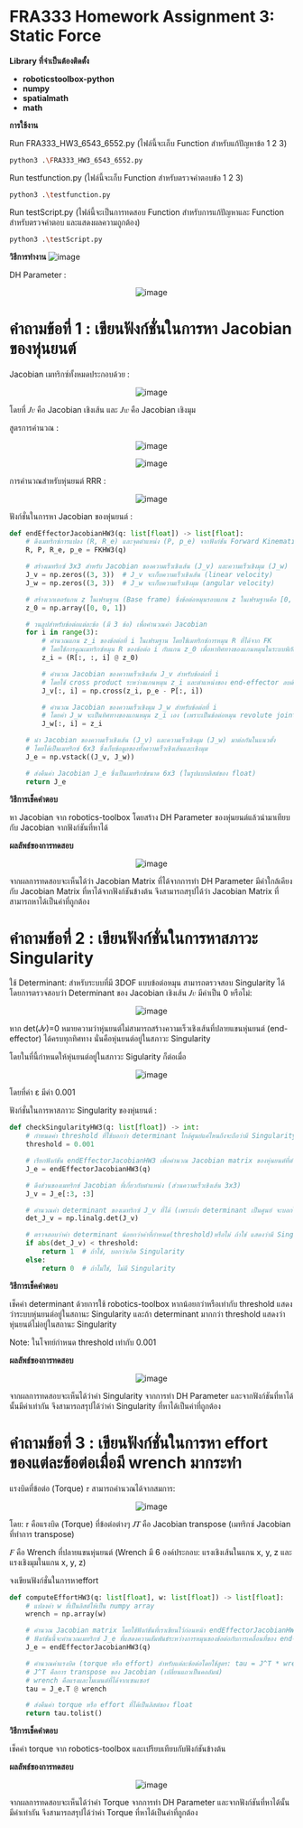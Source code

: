 # FRA333 Homework Assignment 3: Static Force

**Library ที่จำเป็นต้องติดตั้ง**
- **roboticstoolbox-python**
- **numpy**
- **spatialmath**
- **math**


**การใช้งาน**

Run FRA333_HW3_6543_6552.py (ไฟล์นี้จะเก็บ Function สำหรับแก้ปัญหาข้อ 1 2 3)
```bash
python3 .\FRA333_HW3_6543_6552.py
```
Run testfunction.py (ไฟล์นี้จะเก็บ Function สำหรับตรวจคำตอบข้อ 1 2 3)
```bash
python3 .\testfunction.py
```
Run testScript.py (ไฟล์นี้จะเป็นการทดสอบ Function สำหรับการแก้ปัญหาและ Function สำหรับตรวจคำตอบ และแสดงผลความถูกต้อง)
```bash
python3 .\testScript.py
```

**วิธีการทำงาน**
![image](https://github.com/user-attachments/assets/933ca00c-a2ce-4042-8c10-6528eba6bdfd)

DH Parameter :

<p align="center">
  <img src="https://github.com/user-attachments/assets/9e0e980a-5eff-4d25-8fbf-d76c129f18d6" alt="image" />
</p>

 # คำถามข้อที่ 1 : เขียนฟังก์ชั่นในการหา Jacobian ของหุ่นยนต์

Jacobian เมทริกซ์ทั้งหมดประกอบด้วย :

<p align="center">
  <img src="https://github.com/user-attachments/assets/cbcdb180-81dc-40f6-aacc-cf1719167d0e" alt="image" />
</p>

โดยที่ 𝐽𝑣 คือ Jacobian เชิงเส้น และ 𝐽𝑤 คือ Jacobian เชิงมุม

สูตรการคำนวณ :

<p align="center">
  <img src="https://github.com/user-attachments/assets/d1bf1b5c-be44-40f6-b1cf-61905f77eba0" alt="image" />
</p>

<p align="center">
  <img src="https://github.com/user-attachments/assets/3476f2f5-f1c7-4026-8ee3-ae65d936f1eb" alt="image" />
</p>

การคำนวณสำหรับหุ่นยนต์ RRR :

<p align="center">
  <img src="https://github.com/user-attachments/assets/5ccfbd6b-305a-4fd5-af6c-a37545ecc3d2" alt="image" />
</p>

ฟังก์ชั่นในการหา Jacobian ของหุ่นยนต์ :
```python
def endEffectorJacobianHW3(q: list[float]) -> list[float]:
    # ดึงเมทริกซ์การแปลง (R, R_e) และจุดตำแหน่ง (P, p_e) จากฟังก์ชัน Forward Kinematics
    R, P, R_e, p_e = FKHW3(q)

    # สร้างเมทริกซ์ 3x3 สำหรับ Jacobian ของความเร็วเชิงเส้น (J_v) และความเร็วเชิงมุม (J_w)
    J_v = np.zeros((3, 3))  # J_v จะเก็บความเร็วเชิงเส้น (linear velocity)
    J_w = np.zeros((3, 3))  # J_w จะเก็บความเร็วเชิงมุม (angular velocity)

    # สร้างเวกเตอร์แกน z ในเฟรมฐาน (Base frame) ซึ่งข้อต่อหมุนรอบแกน z ในเฟรมฐานคือ [0, 0, 1]
    z_0 = np.array([0, 0, 1])

    # วนลูปสำหรับข้อต่อแต่ละข้อ (มี 3 ข้อ) เพื่อคำนวณค่า Jacobian
    for i in range(3):
        # คำนวณแกน z_i ของข้อต่อที่ i ในเฟรมฐาน โดยใช้เมทริกซ์การหมุน R ที่ได้จาก FK
        # โดยใช้การคูณเมทริกซ์หมุน R ของข้อต่อ i กับแกน z_0 เพื่อหาทิศทางของแกนหมุนในระบบพิกัดฐาน
        z_i = (R[:, :, i] @ z_0)  

        # คำนวณ Jacobian ของความเร็วเชิงเส้น J_v สำหรับข้อต่อที่ i
        # โดยใช้ cross product ระหว่างแกนหมุน z_i และตำแหน่งของ end-effector ลบด้วยตำแหน่งของข้อต่อที่ i
        J_v[:, i] = np.cross(z_i, p_e - P[:, i])

        # คำนวณ Jacobian ของความเร็วเชิงมุม J_w สำหรับข้อต่อที่ i
        # โดยค่า J_w จะเป็นทิศทางของแกนหมุน z_i เอง (เพราะเป็นข้อต่อหมุน revolute joint)
        J_w[:, i] = z_i

    # นำ Jacobian ของความเร็วเชิงเส้น (J_v) และความเร็วเชิงมุม (J_w) มาต่อกันในแนวตั้ง
    # โดยได้เป็นเมทริกซ์ 6x3 ซึ่งเก็บข้อมูลของทั้งความเร็วเชิงเส้นและเชิงมุม
    J_e = np.vstack((J_v, J_w))

    # ส่งคืนค่า Jacobian J_e ซึ่งเป็นเมทริกซ์ขนาด 6x3 (ในรูปแบบลิสต์ของ float)
    return J_e
```

**วิธีการเช็คคำตอบ**

หา Jacobian จาก robotics-toolbox โดยสร้าง DH Parameter ของหุ่นยนต์แล้วนำมาเทียบกับ Jacobian จากฟังก์ชันที่หาได้

**ผลลัพธ์ของการทดสอบ**

<p align="center">
  <img src="https://github.com/user-attachments/assets/77264948-06fc-4f3b-ae20-2903cfbcfd69" alt="image" />
</p>

   จากผลการทดสอบจะเห็นได้ว่า Jacobian Matrix ที่ได้จากการทำ DH Parameter มีค่าใกล้เคียงกับ Jacobian Matrix ที่หาได้จากฟังก์ชันข้างต้น จึงสามารถสรุปได้ว่า Jacobian Matrix ที่สามารถหาได้เป็นค่าที่ถูกต้อง 

 # คำถามข้อที่ 2 : เขียนฟังก์ชั่นในการหาสภาวะ Singularity 

 ใช้ Determinant: สำหรับระบบที่มี 3DOF แบบข้อต่อหมุน สามารถตรวจสอบ Singularity ได้โดยการตรวจสอบว่า Determinant ของ Jacobian เชิงเส้น 𝐽𝑣 มีค่าเป็น 0 หรือไม่:

<p align="center">
  <img src="https://github.com/user-attachments/assets/82866b94-f5ac-4ee6-8d72-316492efc798" alt="image" />
</p>

หาก det(𝐽𝑣)=0 หมายความว่าหุ่นยนต์ไม่สามารถสร้างความเร็วเชิงเส้นที่ปลายแขนหุ่นยนต์ (end-effector) ได้ครบทุกทิศทาง นั่นคือหุ่นยนต์อยู่ในสภาวะ Singularity

โดยในที่นี้กำหนดให้หุ่นยนต์อยู่ในสภาวะ Sigularity ก็ต่อเมื่อ

<p align="center">
  <img src="https://github.com/user-attachments/assets/1d1badf3-34b3-49bf-ac20-972e3dfa0aa3" alt="image" />
</p>

โดยที่ค่า ε มีค่า 0.001

ฟังก์ชั่นในการหาสภาวะ Singularity ของหุ่นยนต์ :

```python
def checkSingularityHW3(q: list[float]) -> int:
    # กำหนดค่า threshold ที่ใช้บอกว่า determinant ใกล้ศูนย์แค่ไหนถึงจะถือว่ามี Singularity ตามโจทย์กำหนด
    threshold = 0.001

    # เรียกฟังก์ชัน endEffectorJacobianHW3 เพื่อคำนวณ Jacobian matrix ของหุ่นยนต์ที่ตำแหน่ง q
    J_e = endEffectorJacobianHW3(q)

    # ดึงส่วนของเมทริกซ์ Jacobian ที่เกี่ยวกับตำแหน่ง (ส่วนความเร็วเชิงเส้น 3x3)
    J_v = J_e[:3, :3]

    # คำนวณค่า determinant ของเมทริกซ์ J_v ที่ได้ (เพราะถ้า determinant เป็นศูนย์ จะบอกได้ว่ามี Singularity)
    det_J_v = np.linalg.det(J_v)

    # ตรวจสอบว่าค่า determinant น้อยกว่าค่าที่กำหนด(threshold)หรือไม่ ถ้าใช่ แสดงว่ามี Singularity
    if abs(det_J_v) < threshold:
        return 1  # ถ้าใช่, บอกว่าเกิด Singularity
    else:
        return 0  # ถ้าไม่ใช่, ไม่มี Singularity

```

**วิธีการเช็คคำตอบ**

เช็คค่า determinant ด้วยการใช้ robotics-toolbox หากน้อยกว่าหรือเท่ากับ threshold แสดงว่าระบบหุ่นยนต์อยู่ในสถานะ Singularity และถ้า determinant มากกว่า threshold แสดงว่าหุ่นยนต์ไม่อยู่ในสถานะ Singularity

Note: ในโจทย์กำหนด threshold เท่ากับ 0.001

**ผลลัพธ์ของการทดสอบ**

<p align="center">
  <img src="https://github.com/user-attachments/assets/77264948-06fc-4f3b-ae20-2903cfbcfd69](https://github.com/user-attachments/assets/341350b9-7ff7-4383-9c73-550100bb3c29" alt="image" />
</p>

จากผลการทดสอบจะเห็นได้ว่าค่า Singularity จากการทำ DH Parameter และจากฟังก์ชันที่หาได้นั้นมีค่าเท่ากัน จึงสามารถสรุปได้ว่าค่า Singularity ที่หาได้เป็นค่าที่ถูกต้อง

 # คำถามข้อที่ 3 :  เขียนฟังก์ชั่นในการหา effort ของแต่ละข้อต่อเมื่อมี wrench มากระทำ

แรงบิดที่ข้อต่อ (Torque) 𝜏 สามารถคำนวณได้จากสมการ:

<p align="center">
  <img src="https://github.com/user-attachments/assets/244f96de-de5d-4595-b456-3bf940951fd4" alt="image" />
</p>

โดย: 𝜏 คือแรงบิด (Torque) ที่ข้อต่อต่างๆ 𝐽𝑇 คือ Jacobian transpose (เมทริกซ์ Jacobian ที่ทำการ transpose)

𝐹 คือ Wrench ที่ปลายแขนหุ่นยนต์ (Wrench มี 6 องค์ประกอบ: แรงเชิงเส้นในแกน x, y, z และแรงเชิงมุมในแกน x, y, z)

จงเขียนฟังก์ชั่นในการหาeffort

```python
def computeEffortHW3(q: list[float], w: list[float]) -> list[float]:
    # แปลงค่า w ที่เป็นลิสต์ให้เป็น numpy array
    wrench = np.array(w)

    # คำนวณ Jacobian matrix โดยใช้ฟังก์ชันที่เราเขียนไว้ก่อนหน้า endEffectorJacobianHW3
    # ฟังก์ชันนี้จะคำนวณเมทริกซ์ J_e ที่แสดงความสัมพันธ์ระหว่างการหมุนของข้อต่อกับการเคลื่อนที่ของ end-effector
    J_e = endEffectorJacobianHW3(q)

    # คำนวณค่าแรงบิด (torque หรือ effort) สำหรับแต่ละข้อต่อโดยใช้สูตร: tau = J^T * wrench
    # J^T คือการ transpose ของ Jacobian (เปลี่ยนแถวเป็นคอลัมน์)
    # wrench คือแรงและโมเมนต์ที่ได้จากเซนเซอร์
    tau = J_e.T @ wrench

    # ส่งคืนค่า torque หรือ effort ที่ได้เป็นลิสต์ของ float
    return tau.tolist()
```

**วิธีการเช็คคำตอบ**

เช็คค่า torque จาก robotics-toolbox และเปรียบเทียบกับฟังก์ชันข้างต้น

**ผลลัพธ์ของการทดสอบ**

<p align="center">
  <img src="https://github.com/user-attachments/assets/cdbbc511-e729-408e-8756-2ea75495b52c" alt="image" />
</p>

จากผลการทดสอบจะเห็นได้ว่าค่า Torque จากการทำ DH Parameter และจากฟังก์ชันที่หาได้นั้นมีค่าเท่ากัน จึงสามารถสรุปได้ว่าค่า Torque ที่หาได้เป็นค่าที่ถูกต้อง



 












